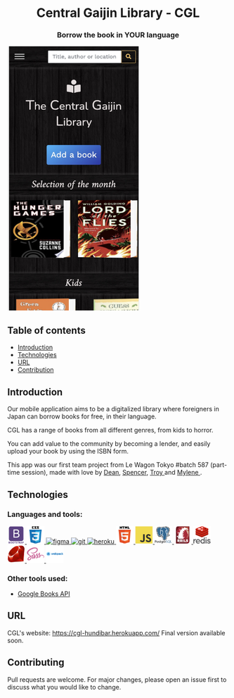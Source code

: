 <h1 align="center">Central Gaijin Library - CGL </h1>
<h3 align="center">Borrow the book in YOUR language</h3>

<div>
	<img width="300" height="600" src="https://github.com/HundiBar/central-gaijin-library/blob/master/app/assets/images/cgl.jpg">
</div>







## Table of contents
* [Introduction](#introduction)
* [Technologies](#technologies)
* [URL](#url)
* [Contribution](#contributing)

## Introduction
Our mobile application aims to be a digitalized library where foreigners in Japan can borrow books for free, in their language.  

CGL has a range of books from all different genres, from kids to horror. 

You can add value to the community by becoming a lender, and easily upload your book by using the ISBN form. 

This app was our first team project from Le Wagon Tokyo #batch 587 (part-time session), made with love by [Dean](https://github.com/HundiBar), [Spencer](https://github.com/Smattison0830), [Troy ](https://github.com/troyruss) and [Mylene ](https://github.com/Ren33000).


## Technologies
<h3 align="left">Languages and tools:</h3>
<a href="https://getbootstrap.com" target="_blank"> <img src="https://raw.githubusercontent.com/devicons/devicon/master/icons/bootstrap/bootstrap-plain-wordmark.svg" alt="bootstrap" width="40" height="40"/> </a> 
<a href="https://www.w3schools.com/css/" target="_blank"> <img src="https://raw.githubusercontent.com/devicons/devicon/master/icons/css3/css3-original-wordmark.svg" alt="css3" width="40" height="40"/> </a> <a href="https://www.figma.com/" target="_blank"> <img src="https://www.vectorlogo.zone/logos/figma/figma-icon.svg" alt="figma" width="40" height="40"/> </a> <a href="https://git-scm.com/" target="_blank"> <img src="https://www.vectorlogo.zone/logos/git-scm/git-scm-icon.svg" alt="git" width="40" height="40"/> </a> <a href="https://heroku.com" target="_blank"> <img src="https://www.vectorlogo.zone/logos/heroku/heroku-icon.svg" alt="heroku" width="40" height="40"/> </a> <a href="https://www.w3.org/html/" target="_blank"> <img src="https://raw.githubusercontent.com/devicons/devicon/master/icons/html5/html5-original-wordmark.svg" alt="html5" width="40" height="40"/> </a> <a href="https://developer.mozilla.org/en-US/docs/Web/JavaScript" target="_blank"> <img src="https://raw.githubusercontent.com/devicons/devicon/master/icons/javascript/javascript-original.svg" alt="javascript" width="40" height="40"/> </a> <a href="https://www.postgresql.org" target="_blank"> <img src="https://raw.githubusercontent.com/devicons/devicon/master/icons/postgresql/postgresql-original-wordmark.svg" alt="postgresql" width="40" height="40"/> </a> <a href="https://rubyonrails.org" target="_blank"> <img src="https://raw.githubusercontent.com/devicons/devicon/master/icons/rails/rails-original-wordmark.svg" alt="rails" width="40" height="40"/> </a> <a href="https://redis.io" target="_blank"> <img src="https://raw.githubusercontent.com/devicons/devicon/master/icons/redis/redis-original-wordmark.svg" alt="redis" width="40" height="40"/> </a> <a href="https://www.ruby-lang.org/en/" target="_blank"> <img src="https://raw.githubusercontent.com/devicons/devicon/master/icons/ruby/ruby-original.svg" alt="ruby" width="40" height="40"/> </a> <a href="https://sass-lang.com" target="_blank"> <img src="https://raw.githubusercontent.com/devicons/devicon/master/icons/sass/sass-original.svg" alt="sass" width="40" height="40"/> </a> <a href="https://webpack.js.org" target="_blank"> <img src="https://raw.githubusercontent.com/devicons/devicon/d00d0969292a6569d45b06d3f350f463a0107b0d/icons/webpack/webpack-original-wordmark.svg" alt="webpack" width="40" height="40"/> </a>

<h3 align="left">Other tools used:</h3>

* [Google Books API](https://developers.google.com/books/docs/v1/using)
	
## URL
CGL's website: https://cgl-hundibar.herokuapp.com/
Final version available soon.


## Contributing
Pull requests are welcome. For major changes, please open an issue first to discuss what you would like to change.


